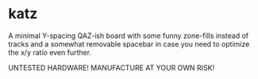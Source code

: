 # katz
A minimal Y-spacing QAZ-ish board with some funny zone-fills instead of tracks and a somewhat removable spacebar in case you need to optimize the x/y ratio even further.

UNTESTED HARDWARE! MANUFACTURE AT YOUR OWN RISK!
